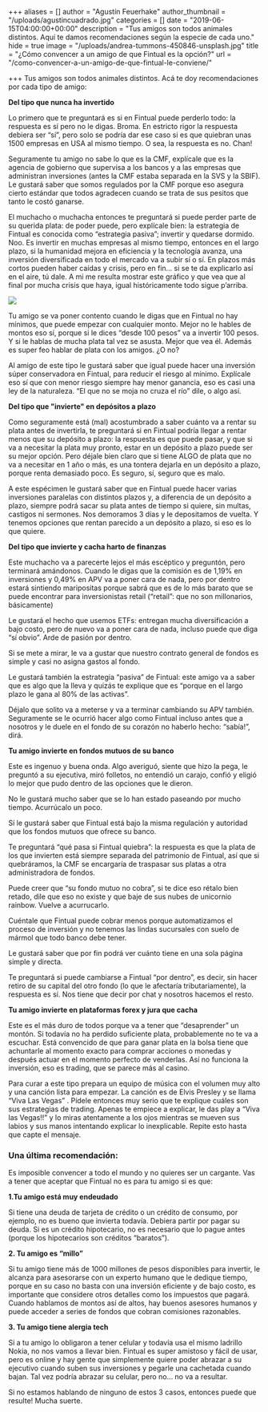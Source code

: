 +++
aliases = []
author = "Agustín Feuerhake"
author_thumbnail = "/uploads/agustincuadrado.jpg"
categories = []
date = "2019-06-15T04:00:00+00:00"
description = "Tus amigos son todos animales distintos. Aquí te damos recomendaciones según la especie de cada uno."
hide = true
image = "/uploads/andrea-tummons-450846-unsplash.jpg"
title = "¿Cómo convencer a un amigo de que Fintual es la opción?"
url = "/como-convencer-a-un-amigo-de-que-fintual-le-conviene/"

+++
Tus amigos son todos animales distintos. Acá te doy recomendaciones por cada tipo de amigo:

**Del tipo que nunca ha invertido**

Lo primero que te preguntará es si en Fintual puede perderlo todo: la respuesta es sí pero no le digas. Broma. En estricto rigor la respuesta debiera ser “sí”, pero solo se podría dar ese caso si es que quiebran unas 1500 empresas en USA al mismo tiempo. O sea, la respuesta es no. Chan!

Seguramente tu amigo no sabe lo que es la CMF, explícale que es la agencia de gobierno que supervisa a los bancos y a las empresas que administran inversiones (antes la CMF estaba separada en la SVS y la SBIF). Le gustará saber que somos regulados por la CMF porque eso asegura cierto estándar que todos agradecen cuando se trata de sus pesitos que tanto le costó ganarse.

El muchacho o muchacha entonces te preguntará si puede perder parte de su querida plata: de poder puede, pero explícale bien: la estrategia de Fintual es conocida como “estrategia pasiva”; invertir y quedarse dormido. Noo. Es invertir en muchas empresas al mismo tiempo, entonces en el largo plazo, si la humanidad mejora en eficiencia y la tecnología avanza, una inversión diversificada en todo el mercado va a subir sí o sí. En plazos más cortos pueden haber caídas y crisis, pero en fin… si se te da explicarlo así en el aire, tú dale. A mi me resulta mostrar este gráfico y que vea que al final por mucha crisis que haya, igual históricamente todo sigue p’arriba.

![](/uploads/dowjones.png)

Tu amigo se va poner contento cuando le digas que en Fintual no hay mínimos, que puede empezar con cualquier monto. Mejor no le hables de montos eso sí, porque si le dices “desde 100 pesos” va a invertir 100 pesos. Y si le hablas de mucha plata tal vez se asusta. Mejor que vea él. Además es super feo hablar de plata con los amigos. ¿O no?

Al amigo de este tipo le gustará saber que igual puede hacer una inversión súper conservadora en Fintual, para reducir el riesgo al mínimo. Explícale eso sí que con menor riesgo siempre hay menor ganancia, eso es casi una ley de la naturaleza. “El que no se moja no cruza el río” dile, o algo así.

**Del tipo que "invierte" en depósitos a plazo**

Como seguramente está (mal) acostumbrado a saber cuánto va a rentar su plata antes de invertirla, te preguntará si en Fintual podría llegar a rentar menos que su depósito a plazo: la respuesta es que puede pasar, y que si va a necesitar la plata muy pronto, estar en un depósito a plazo puede ser su mejor opción. Pero déjale bien claro que si tiene ALGO de plata que no va a necesitar en 1 año o más, es una tontera dejarla en un depósito a plazo, porque renta demasiado poco. Es seguro, sí, seguro que es malo.

A este espécimen le gustará saber que en Fintual puede hacer varias inversiones paralelas con distintos plazos y, a diferencia de un depósito a plazo, siempre podrá sacar su plata antes de tiempo si quiere, sin multas, castigos ni sermones. Nos demoramos 3 días y le depositamos de vuelta. Y tenemos opciones que rentan parecido a un depósito a plazo, si eso es lo que quiere.

**Del tipo que invierte y cacha harto de finanzas**

Este muchacho va a parecerte lejos el más escéptico y preguntón, pero terminará amándonos. Cuando le digas que la comisión es de 1,19% en inversiones y 0,49% en APV va a poner cara de nada, pero por dentro estará sintiendo maripositas porque sabrá que es de lo más barato que se puede encontrar para inversionistas retail (“retail”: que no son millonarios, básicamente)

Le gustará el hecho que usemos ETFs:  entregan mucha diversificación a bajo costo, pero de nuevo va a poner cara de nada, incluso puede que diga “sí obvio”. Arde de pasión por dentro.

Si se mete a mirar, le va a gustar que nuestro contrato general de fondos es simple y casi no asigna gastos al fondo.

Le gustará también la estrategia “pasiva” de Fintual: este amigo va a saber que es algo que la lleva y quizás te explique que es “porque en el largo plazo le gana al 80% de las activas”.

Déjalo que solito va a meterse y va a terminar cambiando su APV también. Seguramente se le ocurrió hacer algo como Fintual incluso antes que a nosotros y le duele en el fondo de su corazón no haberlo hecho: “sabía!”, dirá.

**Tu amigo invierte en fondos mutuos de su banco**

Este es ingenuo y buena onda. Algo averiguó, siente que hizo la pega, le preguntó a su ejecutiva, miró folletos, no entendió un carajo, confió y eligió lo mejor que pudo dentro de las opciones que le dieron.

No le gustará mucho saber que se lo han estado paseando por mucho tiempo. Acurrúcalo un poco.

Sí le gustará saber que Fintual está bajo la misma regulación y autoridad que los fondos mutuos que ofrece su banco.

Te preguntará “qué pasa si Fintual quiebra”: la respuesta es que la plata de los que invierten está siempre separada del patrimonio de Fintual, así que si quebráramos, la CMF se encargaría de traspasar sus platas a otra administradora de fondos.

Puede creer que “su fondo mutuo no cobra”, si te dice eso rétalo bien retado, dile que eso no existe y que baje de sus nubes de unicornio rainbow. Vuelve a acurrucarlo.

Cuéntale que Fintual puede cobrar menos porque automatizamos el proceso de inversión y no tenemos las lindas sucursales con suelo de mármol que todo banco debe tener.

Le gustará saber que por fin podrá ver cuánto tiene en una sola página simple y directa.

Te preguntará si puede cambiarse a Fintual “por dentro”, es decir, sin hacer retiro de su capital del otro fondo (lo que le afectaría tributariamente), la respuesta es sí. Nos tiene que decir por chat y nosotros hacemos el resto.

**Tu amigo invierte en plataformas forex y jura que cacha**

Este es el más duro de todos porque va a tener que “desaprender” un montón. Si todavía no ha perdido suficiente plata, probablemente no te va a escuchar. Está convencido de que para ganar plata en la bolsa tiene que achuntarle al momento exacto para comprar acciones o monedas y después actuar en el momento perfecto de venderlas. Así no funciona la inversión, eso es trading, que se parece más al casino.

Para curar a este tipo prepara un equipo de música con el volumen muy alto y una canción lista para empezar. La canción es de Elvis Presley y se llama “Viva Las Vegas” . Pídele entonces muy serio que te explique cuáles son sus estrategias de trading. Apenas te empiece a explicar, le das play a “Viva las Vegas!!” y lo miras atentamente a los ojos mientras se mueven sus labios y sus manos intentando explicar lo inexplicable. Repite esto hasta que capte el mensaje.

### Una última recomendación:

Es imposible convencer a todo el mundo y no quieres ser un cargante. Vas a tener que aceptar que Fintual no es para tu amigo si es que:

**1.Tu amigo está muy endeudado**

Si tiene una deuda de tarjeta de crédito o un crédito de consumo, por ejemplo, no es bueno que invierta todavía. Debiera partir por pagar su deuda. Si es un crédito hipotecario, no es necesario que lo pague antes (porque los hipotecarios son créditos “baratos”).

**2. Tu amigo es “millo”**

Si tu amigo tiene más de 1000 millones de pesos disponibles para invertir, le alcanza para asesorarse con un experto humano que le dedique tiempo, porque en su caso no basta con una inversión eficiente y de bajo costo, es importante que considere otros detalles como los impuestos que pagará. Cuando hablamos de montos así de altos, hay buenos asesores humanos y puede acceder a series de fondos que cobran comisiones razonables.

**3. Tu amigo tiene alergia tech**

Si a tu amigo lo obligaron a tener celular y todavía usa el mismo ladrillo Nokia, no nos vamos a llevar bien. Fintual es super amistoso y fácil de usar, pero es online y hay gente que simplemente quiere poder abrazar a su ejecutivo cuando suben sus inversiones y pegarle una cachetada cuando bajan. Tal vez podría abrazar su celular, pero no... no va a resultar.

Si no estamos hablando de ninguno de estos 3 casos, entonces puede que resulte! Mucha suerte.